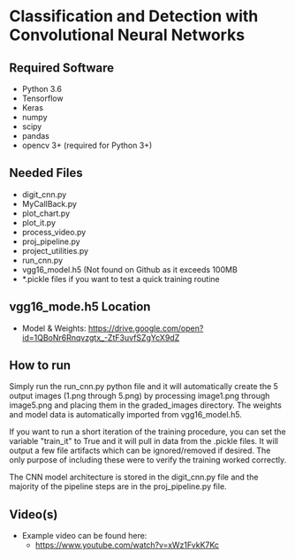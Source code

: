 # Classification and Detection with Convolutional Neural Networks

## Required Software
- Python 3.6
- Tensorflow
- Keras
- numpy
- scipy
- pandas
- opencv 3+ (required for Python 3+)

## Needed Files
- digit_cnn.py
- MyCallBack.py
- plot_chart.py
- plot_it.py
- process_video.py
- proj_pipeline.py
- project_utilities.py
- run_cnn.py
- vgg16_model.h5 (Not found on Github as it exceeds 100MB
- *.pickle files if you want to test a quick training routine

## vgg16_mode.h5 Location
- Model & Weights: https://drive.google.com/open?id=1QBoNr6Rnqvzgtx_-ZtF3uvfSZgYcX9dZ

## How to run
Simply run the run_cnn.py python file and it will automatically create the 5 output images (1.png through 5.png) by processing image1.png through image5.png and placing them in the graded_images directory.  The weights and model data is automatically imported from vgg16_model.h5.

If you want to run a short iteration of the training procedure, you can set the variable "train_it" to True and it will pull in data from the .pickle files.  It will output a few file artifacts which can be ignored/removed if desired.  The only purpose of including these were to verify the training worked correctly.

The CNN model architecture is stored in the digit_cnn.py file and the majority of the pipeline steps are in the proj_pipeline.py file.  

## Video(s)
- Example video can be found here:
  * https://www.youtube.com/watch?v=xWz1FvkK7Kc

